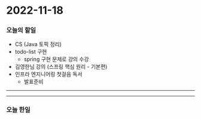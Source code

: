 2022-11-18
==========

### 오늘의 할일
* CS (Java 토픽 정리)
* todo-list 구현
    * spring 구현 문제로 강의 수강
* 김영한님 강의 (스프링 핵심 원리 - 기본편)
* 인프라 엔지니어링 첫걸음 독서
    * 발표준비

<hr/>
<hr/>

### 오늘 한일